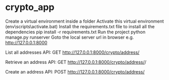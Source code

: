 # crypto_app

Create a virtual environment inside a folder
Activate this virtual environment (env\scripts\activate.bat)
Install the requirements.txt file to install all the dependencies pip install -r requirements.txt
Run the project python manage.py runserver
Goto the local server url in browser e.g. http://127.0.0.1:8000

List all addresses API:
GET
http://127.0.0.1:8000/crypto/address/

Retrieve an address API:
GET
http://127.0.0.1:8000/crypto/address/<id>/

Create an address API:
POST
http://127.0.0.1:8000/crypto/address/
